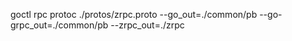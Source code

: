 goctl rpc protoc ./protos/zrpc.proto --go_out=./common/pb --go-grpc_out=./common/pb --zrpc_out=./zrpc